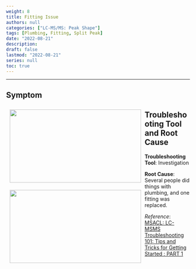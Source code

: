 ```yaml
---
weight: 8
title: Fitting Issue
authors: null
categories: ["LC-MS/MS: Peak Shape"]
tags: [Plumbing, Fitting, Split Peak]
date: "2022-08-21"
description:  
draft: false
lastmod: "2022-08-21"
series: null
toc: true
---
```




<!--more-->
---

## Symptom
<div class = "row">
<img width ="360" height= "200" src = "/docs/images/Screenshot 2022-08-18 161657.png" style ="float: left" HSPACE="10" VSPACE="10"/>
</div>

## Troubleshooting Tool and Root Cause

<div class = "row">
<img width ="360" height= "200" src = "/docs/images/Screenshot 2022-08-18 161955.png" style ="float: left" HSPACE="10" VSPACE="10"/>

<b>Troubleshooting Tool</b>:  Investigation

<b>Root Cause</b>: Several people did things with plumbing, and one fitting was replaced.  

</div>

*Reference*:  
[MSACL: LC-MSMS Troubleshooting 101: Tips and Tricks for Getting Started : PART 1](https://www.msacl.org/index.php?header=Learning_Center&tab=Video_Library&subtab=Search_Video_Library)   